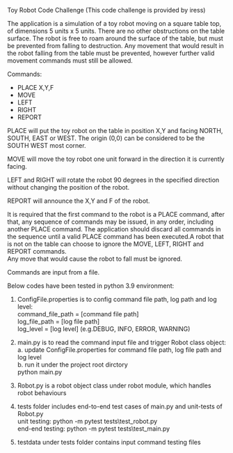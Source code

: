 Toy Robot Code Challenge 
(This code challenge is provided by iress)

The application is a simulation of a toy robot moving on a square table top, of dimensions 5 units x 5 units. There are no other obstructions on the table surface. The robot is free to roam around the surface of the table, but must be prevented from falling to destruction. Any movement that would result in the robot falling from the table must be prevented, however further valid movement commands must still be allowed. 

Commands:
* PLACE X,Y,F
* MOVE
* LEFT
* RIGHT
* REPORT

PLACE will put the toy robot on the table in position X,Y and facing NORTH, SOUTH, EAST or WEST. The origin (0,0) can be considered to be the SOUTH WEST most corner.  

MOVE will move the toy robot one unit forward in the direction it is currently facing.      

LEFT and RIGHT will rotate the robot 90 degrees in the specified direction without changing the position of the robot.   

REPORT will announce the X,Y and F of the robot.         

It is required that the first command to the robot is a PLACE command, after that, any sequence of commands may be issued, in any order, including another PLACE command. The application should discard all commands in the sequence until a valid PLACE command has been executed.A robot that is not on the table can choose to ignore the MOVE, LEFT, RIGHT and REPORT commands.               
Any move that would cause the robot to fall must be ignored.     

Commands are input from a file.             

Below codes have been tested in python 3.9 environment: 
1. ConfigFile.properties is to config command file path, log path and log level:       
   command_file_path = [command file path]               
   log_file_path = [log file path]                 
   log_level = [log level] (e.g.DEBUG, INFO, ERROR, WARNING)        
   
2. main.py is to read the command input file and trigger Robot class object:  
   a. update ConfigFile.properties for command file path, log file path and log level              
   b. run it under the project root dirctory                 
         python main.py             
2. Robot.py is a robot object class under robot module, which handles robot behaviours   
3. tests folder includes end-to-end test cases of main.py and unit-tests of Robot.py            
         unit testing:    python -m pytest tests\test_robot.py       
         end-end testing: python -m pytest tests\test_main.py              
4. testdata under tests folder contains input command testing files
   
